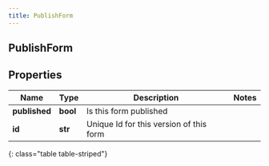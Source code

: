 ```yaml
---
title: PublishForm
---
```

## PublishForm

## Properties

|Name | Type | Description | Notes|
|------------ | ------------- | ------------- | -------------|
| **published** | **bool** | Is this form published | |
| **id** | **str** | Unique Id for this version of this form | |
{: class="table table-striped"}


